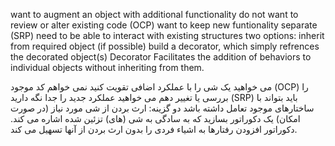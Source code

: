 want to augment an object with additional functionality
do not want to review or alter existing code (OCP)
want to keep new funtionality separate (SRP)
need to be able to interact with existing structures
two options:
inherit from required object (if possible)
build a decorator, which simply refrences the decorated object(s)
Decorator Facilitates the addition of behaviors to individual objects without inheriting from them.


می خواهید یک شی را با عملکرد اضافی تقویت کنید
نمی خواهم کد موجود (OCP) را بررسی یا تغییر دهم
می خواهید عملکرد جدید را جدا نگه دارید (SRP)
باید بتواند با ساختارهای موجود تعامل داشته باشد
دو گزینه:
ارث بردن از شی مورد نیاز (در صورت امکان)
یک دکوراتور بسازید که به سادگی به شی (های) تزئین شده اشاره می کند.
دکوراتور افزودن رفتارها به اشیاء فردی را بدون ارث بردن از آنها تسهیل می کند.